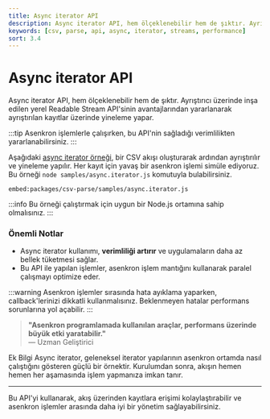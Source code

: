 ```yaml
---
title: Async iterator API
description: Async iterator API, hem ölçeklenebilir hem de şıktır. Ayrıştırıcı üzerinde inşa edilen yerel Readable Stream API'sinin avantajlarından yararlanarak ayrıştırılan kayıtlar üzerinde yineleme yapar. Bu özellikler, asenkron programlamada verimliliği artırır ve uygulamaların performansını optimize eder.
keywords: [csv, parse, api, async, iterator, streams, performance]
sort: 3.4
---
```


# Async iterator API

Async iterator API, hem ölçeklenebilir hem de şıktır. Ayrıştırıcı üzerinde inşa edilen yerel Readable Stream API'sinin avantajlarından yararlanarak ayrıştırılan kayıtlar üzerinde yineleme yapar.

:::tip
Asenkron işlemlerle çalışırken, bu API'nin sağladığı verimlilikten yararlanabilirsiniz.
:::

Aşağıdaki [async iterator örneği](https://github.com/adaltas/node-csv/blob/master/packages/csv-parse/samples/async.iterator.js), bir CSV akışı oluşturarak ardından ayrıştırılır ve yineleme yapılır. Her kayıt için yavaş bir asenkron işlemi simüle ediyoruz. Bu örneği `node samples/async.iterator.js` komutuyla bulabilirsiniz.

```
embed:packages/csv-parse/samples/async.iterator.js
```

:::info
Bu örneği çalıştırmak için uygun bir Node.js ortamına sahip olmalısınız.
:::

### Önemli Notlar
- Async iterator kullanımı, **verimliliği artırır** ve uygulamaların daha az bellek tüketmesi sağlar.
- Bu API ile yapılan işlemler, asenkron işlem mantığını kullanarak paralel çalışmayı optimize eder.

:::warning
Asenkron işlemler sırasında hata ayıklama yaparken, callback'lerinizi dikkatli kullanmalısınız. Beklenmeyen hatalar performans sorunlarına yol açabilir.
:::

> **"Asenkron programlamada kullanılan araçlar, performans üzerinde büyük etki yaratabilir."**  
> — Uzman Geliştirici


Ek Bilgi
Async iterator, geleneksel iterator yapılarının asenkron ortamda nasıl çalıştığını gösteren güçlü bir örnektir. Kurulumdan sonra, akışın hemen hemen her aşamasında işlem yapmanıza imkan tanır.


--- 

Bu API'yi kullanarak, akış üzerinden kayıtlara erişimi kolaylaştırabilir ve asenkron işlemler arasında daha iyi bir yönetim sağlayabilirsiniz.